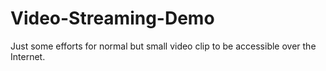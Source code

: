 # Video-Streaming-Demo
Just some efforts for normal but small video clip to be accessible over the Internet.



